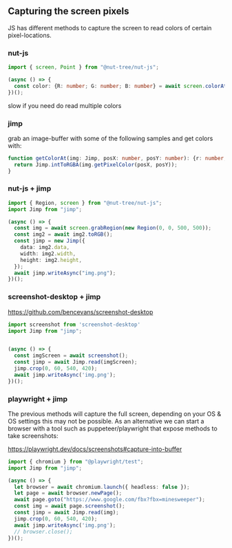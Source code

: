 
## Capturing the screen pixels

JS has different methods to capture the screen to read colors of certain pixel-locations.

### nut-js

```typescript
import { screen, Point } from "@nut-tree/nut-js";

(async () => {
  const color: {R: number; G: number; B: number} = await screen.colorAt(new Point(500,100)))
})();
```

slow if you need do read multiple colors

### jimp

grab an image-buffer with some of the following samples and get colors with:

```typescript
function getColorAt(img: Jimp, posX: number, posY: number): {r: number; g: number; b: number} {
  return Jimp.intToRGBA(img.getPixelColor(posX, posY));
}
```


### nut-js + jimp


```typescript
import { Region, screen } from "@nut-tree/nut-js";
import Jimp from "jimp";

(async () => {
  const img = await screen.grabRegion(new Region(0, 0, 500, 500));
  const img2 = await img2.toRGB();
  const jimp = new Jimp({
    data: img2.data,
    width: img2.width,
    height: img2.height,
  });
  await jimp.writeAsync("img.png");
})();

```


### screenshot-desktop + jimp
https://github.com/bencevans/screenshot-desktop

```typescript
import screenshot from 'screenshot-desktop'
import Jimp from "jimp";


(async () => {
  const imgScreen = await screenshot();
  const jimp = await Jimp.read(imgScreen);
  jimp.crop(0, 60, 540, 420);
  await jimp.writeAsync('img.png');
})();
```


### playwright + jimp

The previous methods will capture the full screen, depending on your OS & OS settings this may not be possible.
As an alternative we can start a browser with a tool such as puppeteer/playwright that expose methods to take screenshots:

https://playwright.dev/docs/screenshots#capture-into-buffer


```typescript
import { chromium } from "@playwright/test";
import Jimp from "jimp";

(async () => {
  let browser = await chromium.launch({ headless: false });
  let page = await browser.newPage();
  await page.goto("https://www.google.com/fbx?fbx=minesweeper");
  const img = await page.screenshot();
  const jimp = await Jimp.read(img);
  jimp.crop(0, 60, 540, 420);
  await jimp.writeAsync('img.png');
  // browser.close();
})();
```
